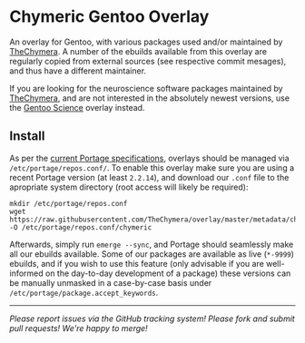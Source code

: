 # Chymeric Gentoo Overlay

An overlay for Gentoo, with various packages used and/or maintained by [TheChymera](https://github.com/TheChymera).
A number of the ebuilds available from this overlay are regularly copied from external sources (see respective commit mesages), and thus have a different maintainer.

If you are looking for the neuroscience software packages maintained by [TheChymera](https://github.com/TheChymera), and are not interested in the absolutely newest versions, use the [Gentoo Science](https://github.com/gentoo/sci) overlay instead.

## Install

As per the [current Portage specifications](https://dev.gentoo.org/~zmedico/portage/doc/man/portage.5.html), overlays should be managed via `/etc/portage/repos.conf/`.
To enable this overlay make sure you are using a recent Portage version (at least `2.2.14`), and download our `.conf` file to the apropriate system directory (root access will likely be required):

```
mkdir /etc/portage/repos.conf
wget https://raw.githubusercontent.com/TheChymera/overlay/master/metadata/chymeric.conf -O /etc/portage/repos.conf/chymeric
```

Afterwards, simply run `emerge --sync`, and Portage should seamlessly make all our ebuilds available.
Some of our packages are available as live (`*-9999`) ebuilds, and if you wish to use this feature (only advisable if you are well-informed on the day-to-day development of a package) these versions can be manually unmasked in a case-by-case basis under `/etc/portage/package.accept_keywords`.

---

*Please report issues via the GitHub tracking system! Please fork and submit pull requests! We're happy to merge!*
